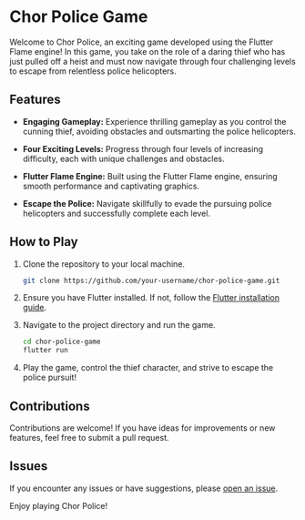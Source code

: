 # Chor Police Game

Welcome to Chor Police, an exciting game developed using the Flutter Flame engine! In this game, you take on the role of a daring thief who has just pulled off a heist and must now navigate through four challenging levels to escape from relentless police helicopters.

## Features

- **Engaging Gameplay:** Experience thrilling gameplay as you control the cunning thief, avoiding obstacles and outsmarting the police helicopters.
  
- **Four Exciting Levels:** Progress through four levels of increasing difficulty, each with unique challenges and obstacles.

- **Flutter Flame Engine:** Built using the Flutter Flame engine, ensuring smooth performance and captivating graphics.

- **Escape the Police:** Navigate skillfully to evade the pursuing police helicopters and successfully complete each level.

## How to Play

1. Clone the repository to your local machine.
    ```bash
    git clone https://github.com/your-username/chor-police-game.git
    ```

2. Ensure you have Flutter installed. If not, follow the [Flutter installation guide](https://flutter.dev/docs/get-started/install).

3. Navigate to the project directory and run the game.
    ```bash
    cd chor-police-game
    flutter run
    ```

4. Play the game, control the thief character, and strive to escape the police pursuit!


## Contributions

Contributions are welcome! If you have ideas for improvements or new features, feel free to submit a pull request.

## Issues

If you encounter any issues or have suggestions, please [open an issue](https://github.com/your-username/chor-police-game/issues).


Enjoy playing Chor Police!

